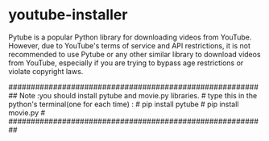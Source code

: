 # youtube-installer

Pytube is a popular Python library for downloading videos from YouTube. However, due to YouTube's terms of service and API restrictions, it is not recommended to use Pytube or any other similar library to download videos from YouTube, especially if you are trying to bypass age restrictions or violate copyright laws.




##########################################################
Note :you should install pytube and movie.py libraries.  #
type this in the python's terminal(one for each time) :  #
pip install pytube                                       #
pip install movie.py                                     # 
##########################################################
